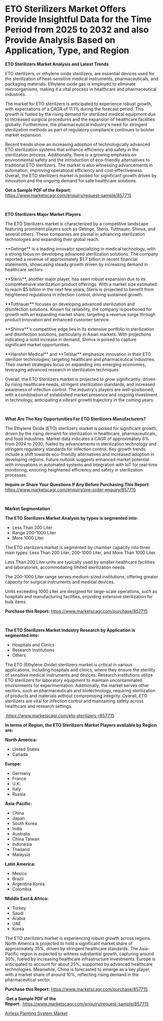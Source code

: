 <p><h1>ETO Sterilizers Market Offers Provide Insightful Data for the Time Period from 2025 to 2032 and also Provide Analysis Based on Application, Type, and Region</h1></p><p><strong>ETO Sterilizers Market Analysis and Latest Trends</strong></p>
<p><p>ETO sterilizers, or ethylene oxide sterilizers, are essential devices used for the sterilization of heat-sensitive medical instruments, pharmaceuticals, and packaging materials. Ethylene oxide gas is employed to eliminate microorganisms, making it a vital process in healthcare and pharmaceutical industries.</p><p>The market for ETO sterilizers is anticipated to experience robust growth, with expectations of a CAGR of 11.1% during the forecast period. This growth is fueled by the rising demand for sterilized medical equipment due to increased surgical procedures and the expansion of healthcare facilities globally. Furthermore, the pharmaceutical industry's need for stringent sterilization methods as part of regulatory compliance continues to bolster market expansion.</p><p>Recent trends show an increasing adoption of technologically advanced ETO sterilization systems that enhance efficiency and safety in the sterilization process. Additionally, there is a growing emphasis on environmental safety and the introduction of eco-friendly alternatives to traditional ETO sterilizers. The market is also witnessing advancements in automation, improving operational efficiency and cost-effectiveness. Overall, the ETO sterilizers market is poised for significant growth driven by innovation and the ongoing demand for safe healthcare solutions.</p></p>
<p><strong>Get a Sample PDF of the Report:&nbsp;</strong> <a href="https://www.marketscagr.com/enquiry/request-sample/857715?utm_campaign=3561&utm_medium=2&utm_source=Github&utm_content=ia&utm_term=09042025&utm_id=eto-sterilizers">https://www.marketscagr.com/enquiry/request-sample/857715</a></p>
<p>&nbsp;</p>
<p><strong>ETO Sterilizers Major Market Players</strong></p>
<p><p>The ETO Sterilizers market is characterized by a competitive landscape featuring prominent players such as Getinge, Steris, Tuttnauer, Shinva, and several others. These companies are pivotal in advancing sterilization technologies and expanding their global reach.</p><p>**Getinge** is a leading innovator specializing in medical technology, with a strong focus on developing advanced sterilization solutions. The company reported a revenue of approximately $1.7 billion in recent financial statements, showcasing steady growth driven by increasing demand in healthcare sectors.</p><p>**Steris**, another major player, has seen robust expansion due to its comprehensive sterilization product offerings. With a market size estimated to reach $5 billion in the next few years, Steris is projected to benefit from heightened regulations in infection control, driving sustained growth.</p><p>**Tuttnauer** focuses on developing advanced sterilization and disinfection solutions. Known for reliability, the company is positioned for growth with an expanding market share, targeting a revenue surge through product innovation and enhanced customer service.</p><p>**Shinva**'s competitive edge lies in its extensive portfolio in sterilization and disinfection solutions, particularly in Asian markets. With projections indicating a solid increase in demand, Shinva is poised to capture significant market opportunities.</p><p>**Hanshin Medical** and **Telstar** emphasize innovation in their ETO sterilizer technologies, targeting healthcare and pharmaceutical industries. Their market strategies focus on expanding into emerging economies, leveraging advanced research in sterilization techniques.</p><p>Overall, the ETO Sterilizers market is projected to grow significantly, driven by rising healthcare needs, stringent sterilization standards, and increased awareness of infection control. The industry's players are well-positioned, with a combination of established market presence and ongoing investment in technology, anticipating a vibrant growth trajectory in the coming years.</p></p>
<p>&nbsp;</p>
<p><strong>What Are The Key Opportunities For ETO Sterilizers Manufacturers?</strong></p>
<p><p>The Ethylene Oxide (ETO) sterilizers market is poised for significant growth, driven by the rising demand for sterilization in healthcare, pharmaceuticals, and food industries. Market data indicates a CAGR of approximately 6% from 2024 to 2030, fueled by advancements in sterilization technology and stringent regulatory standards for infection control. Key growth trends include a shift towards eco-friendly alternatives and increased adoption in developing regions. Future outlook suggests enhanced market potential with innovations in automated systems and integration with IoT for real-time monitoring, ensuring heightened efficiency and safety in sterilization processes.</p></p>
<p><strong>Inquire or Share Your Questions If Any Before Purchasing This Report:</strong> <a href="https://www.marketscagr.com/enquiry/pre-order-enquiry/857715?utm_campaign=3561&utm_medium=2&utm_source=Github&utm_content=ia&utm_term=09042025&utm_id=eto-sterilizers">https://www.marketscagr.com/enquiry/pre-order-enquiry/857715</a></p>
<p>&nbsp;</p>
<p><strong>Market Segmentation</strong></p>
<p><strong>The ETO Sterilizers Market Analysis by types is segmented into:</strong></p>
<p><ul><li>Less Than 200 Liter</li><li>Range 200-1000 Liter</li><li>More 1000 Liter</li></ul></p>
<p><p>The ETO sterilizers market is segmented by chamber capacity into three main types: Less Than 200 Liter, 200-1000 Liter, and More Than 1000 Liter. </p><p>Less Than 200 Liter units are typically used by smaller healthcare facilities and laboratories, accommodating limited sterilization needs. </p><p>The 200-1000 Liter range serves medium-sized institutions, offering greater capacity for surgical instruments and medical devices. </p><p>Units exceeding 1000 Liter are designed for large-scale operations, such as hospitals and manufacturing facilities, providing extensive sterilization for bulk items.</p></p>
<p><strong>Purchase this Report:&nbsp;</strong><a href="https://www.marketscagr.com/purchase/857715?utm_campaign=3561&utm_medium=2&utm_source=Github&utm_content=ia&utm_term=09042025&utm_id=eto-sterilizers">https://www.marketscagr.com/purchase/857715</a></p>
<p>&nbsp;</p>
<p><strong>The ETO Sterilizers Market Industry Research by Application is segmented into:</strong></p>
<p><ul><li>Hospitals and Clinics</li><li>Research Institutions</li><li>Others</li></ul></p>
<p><p>The ETO (Ethylene Oxide) sterilizers market is critical in various applications, including hospitals and clinics, where they ensure the sterility of sensitive medical instruments and devices. Research institutions utilize ETO sterilizers for laboratory equipment to maintain uncontaminated environments for experimentation. Additionally, the market serves other sectors, such as pharmaceuticals and biotechnology, requiring sterilization of products and materials without compromising integrity. Overall, ETO sterilizers are vital for infection control and maintaining safety across healthcare and research settings.</p></p>
<p><a href="https://www.marketscagr.com/eto-sterilizers-r857715?utm_campaign=3561&utm_medium=2&utm_source=Github&utm_content=ia&utm_term=09042025&utm_id=eto-sterilizers">&nbsp;https://www.marketscagr.com/eto-sterilizers-r857715</a></p>
<p><strong>In terms of Region, the ETO Sterilizers Market Players available by Region are:</strong></p>
<p>
    <p> <strong> North America: </strong>
        <ul>
            <li>United States</li>
            <li>Canada</li>
        </ul>
        </p> 
    <p> <strong> Europe: </strong>
        <ul>
            <li>Germany</li>
            <li>France</li>
            <li>U.K.</li>
            <li>Italy</li>
            <li>Russia</li>
        </ul>
        </p> 
    <p> <strong> Asia-Pacific: </strong>
        <ul>
            <li>China</li>
            <li>Japan</li>
            <li>South Korea</li>
            <li>India</li>
            <li>Australia</li>
            <li>China Taiwan</li>
            <li>Indonesia</li>
            <li>Thailand</li>
            <li>Malaysia</li>
        </ul>
        </p> 
    <p> <strong> Latin America: </strong>
        <ul>
            <li>Mexico</li>
            <li>Brazil</li>
            <li>Argentina Korea</li>
            <li>Colombia</li>
        </ul>
        </p> 
    <p> <strong> Middle East & Africa: </strong>
        <ul>
            <li>Turkey</li>
            <li>Saudi</li>
            <li>Arabia</li>
            <li>UAE</li>
            <li>Korea</li>
        </ul>
    </p>
    </p>
<p><p>The ETO sterilizers market is experiencing robust growth across regions. North America is projected to hold a significant market share of approximately 35%, driven by stringent healthcare standards. The Asia-Pacific region is expected to witness substantial growth, capturing around 30%, fueled by increasing healthcare infrastructure investments. Europe is anticipated to account for about 25%, supported by advanced healthcare technologies. Meanwhile, China is forecasted to emerge as a key player, with a market share of around 10%, reflecting rising demand in the pharmaceutical sector.</p></p>
<p><strong>Purchase this Report: </strong><a href="https://www.marketscagr.com/purchase/857715?utm_campaign=3561&utm_medium=2&utm_source=Github&utm_content=ia&utm_term=09042025&utm_id=eto-sterilizers">https://www.marketscagr.com/purchase/857715</a></p>
<p>&nbsp;<strong>Get a Sample PDF of the Report:&nbsp;&nbsp;</strong><a href="https://www.marketscagr.com/enquiry/request-sample/857715?utm_campaign=3561&utm_medium=2&utm_source=Github&utm_content=ia&utm_term=09042025&utm_id=eto-sterilizers">https://www.marketscagr.com/enquiry/request-sample/857715</a></p>
<p><strong></strong></p>
<p><p><a href="https://github.com/kukolkasimo5/Market-Research-Report-List-1/blob/main/airless-painting-system-market.md?utm_campaign=3561&utm_medium=2&utm_source=Github&utm_content=ia&utm_term=09042025&utm_id=eto-sterilizers">Airless Painting System Market</a></p></p>